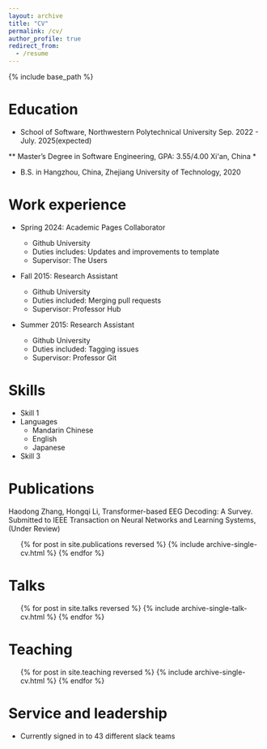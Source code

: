 ```yaml
---
layout: archive
title: "CV"
permalink: /cv/
author_profile: true
redirect_from:
  - /resume
---
```


{% include base_path %}

Education
======
* School of Software, Northwestern Polytechnical University           Sep. 2022 - July. 2025(expected)

**  Master’s Degree in Software Engineering, GPA: 3.55/4.00           Xi'an, China 
*   
* B.S. in Hangzhou, China, Zhejiang University of Technology,      2020

Work experience
======
* Spring 2024: Academic Pages Collaborator
  * Github University
  * Duties includes: Updates and improvements to template
  * Supervisor: The Users

* Fall 2015: Research Assistant
  * Github University
  * Duties included: Merging pull requests
  * Supervisor: Professor Hub

* Summer 2015: Research Assistant
  * Github University
  * Duties included: Tagging issues
  * Supervisor: Professor Git
  
Skills
======
* Skill 1
* Languages
  * Mandarin Chinese
  * English
  * Japanese
* Skill 3

Publications
======
Haodong Zhang, Hongqi Li, Transformer-based EEG Decoding: A Survey. Submitted to IEEE Transaction on Neural Networks and Learning Systems,(Under Review)
  <ul>{% for post in site.publications reversed %}
    {% include archive-single-cv.html %}
  {% endfor %}</ul>
  
Talks
======
  <ul>{% for post in site.talks reversed %}
    {% include archive-single-talk-cv.html  %}
  {% endfor %}</ul>
  
Teaching
======
  <ul>{% for post in site.teaching reversed %}
    {% include archive-single-cv.html %}
  {% endfor %}</ul>
  
Service and leadership
======
* Currently signed in to 43 different slack teams
